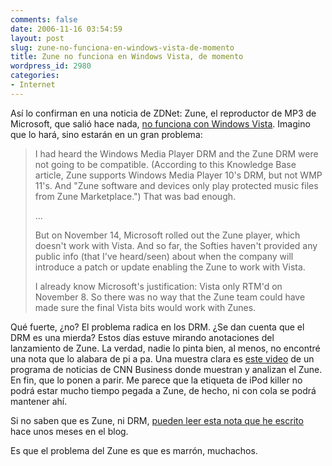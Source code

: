 ```yaml
---
comments: false
date: 2006-11-16 03:54:59
layout: post
slug: zune-no-funciona-en-windows-vista-de-momento
title: Zune no funciona en Windows Vista, de momento
wordpress_id: 2980
categories:
- Internet
---
```


Así lo confirman en una noticia de ZDNet: Zune, el reproductor de MP3 de Microsoft, que salió hace nada, [no funciona con Windows Vista](http://blogs.zdnet.com/microsoft/?p=104). Imagino que lo hará, sino estarán en un gran problema:





> I had heard the Windows Media Player DRM and the Zune DRM were not going to be compatible. (According to this Knowledge Base article, Zune supports Windows Media Player 10's DRM, but not WMP 11's. And "Zune software and devices only play protected music files from Zune Marketplace.") That was bad enough.
> 
> ...
> 
> But on November 14, Microsoft rolled out the Zune player, which doesn't work with Vista. And so far, the Softies haven't provided any public info (that I've heard/seen) about when the company will introduce a patch or update enabling the Zune to work with Vista.
> 
> I already know Microsoft's justification: Vista only RTM'd on November 8. So there was no way that the Zune team could have made sure the final Vista bits would work with Zunes.





Qué fuerte, ¿no? El problema radica en los DRM. ¿Se dan cuenta que el DRM es una mierda? Estos días estuve mirando anotaciones del lanzamiento de Zune. La verdad, nadie lo pinta bien, al menos, no encontré una nota que lo alabara de pi a pa. Una muestra clara es [este video](http://www.cnn.com/video/player/player.html?url=/video/business/2006/11/14/sorkin.minding.your.business.cnn&wm=native_mac) de un programa de noticias de CNN Business donde muestran y analizan el Zune. En fin, que lo ponen a parir. Me parece que la etiqueta de iPod killer no podrá estar mucho tiempo pegada a Zune, de hecho, ni con cola se podrá mantener ahí.





Si no saben que es Zune, ni DRM, [pueden leer esta nota que he escrito](http://www.minid.net/2006/09/19/zune-el-reproductor-mp3-de-microsoft/) hace unos meses en el blog.





Es que el problema del Zune es que es marrón, muchachos.
